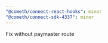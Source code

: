 ```yaml
---
"@cometh/connect-react-hooks": minor
"@cometh/connect-sdk-4337": minor
---
```


Fix without paymaster route
